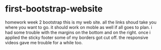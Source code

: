 # first-bootstrap-website
homework week 2 bootstrap
this is my web site. all the links shoud take you where you want to go.
it should work on moble as well if all goes to plan. i had some trouble
with the margins on the bottom and on the right. once i applied the sticky 
footer some of my borders got cut off. the responsive videos gave me trouble 
for a while too.
